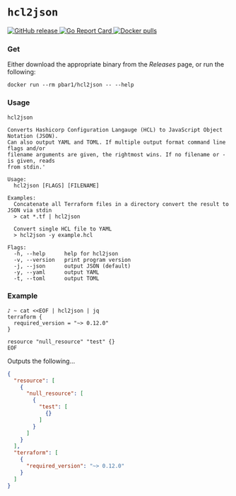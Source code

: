 # `hcl2json`

<p align="left">
  <a href="https://github.com/pbar1/hcl2json/releases/latest">
    <img alt="GitHub release" src="https://img.shields.io/github/release/pbar1/hcl2json.svg?style=flat-square">
  </a>
  <a href="https://goreportcard.com/report/github.com/pbar1/hcl2json">
    <img alt="Go Report Card" src="https://goreportcard.com/badge/github.com/pbar1/hcl2json?style=flat-square">
  </a>
  <a href="https://hub.docker.com/r/pbar1/hcl2json">
    <img alt="Docker pulls" src="https://img.shields.io/docker/pulls/pbar1/hcl2json.svg?style=flat-square">
  </a>
</p>

### Get

Either download the appropriate binary from the _Releases_ page, or run the following:

```shell script
docker run --rm pbar1/hcl2json -- --help
```

### Usage
```
hcl2json

Converts Hashicorp Configuration Langauge (HCL) to JavaScript Object Notation (JSON).
Can also output YAML and TOML. If multiple output format command line flags and/or
filename arguments are given, the rightmost wins. If no filename or - is given, reads
from stdin.'

Usage:
  hcl2json [FLAGS] [FILENAME]

Examples:
  Concatenate all Terraform files in a directory convert the result to JSON via stdin
  > cat *.tf | hcl2json

  Convert single HCL file to YAML
  > hcl2json -y example.hcl

Flags:
  -h, --help      help for hcl2json
  -v, --version   print program version
  -j, --json      output JSON (default)
  -y, --yaml      output YAML
  -t, --toml      output TOML
```

### Example

```shell script
♪ ~ cat <<EOF | hcl2json | jq
terraform {          
  required_version = "~> 0.12.0" 
}

resource "null_resource" "test" {}
EOF
```

Outputs the following...
```json
{
  "resource": [
    {
      "null_resource": [
        {
          "test": [
            {}
          ]
        }
      ]
    }
  ],
  "terraform": [
    {
      "required_version": "~> 0.12.0"
    }
  ]
}
```
